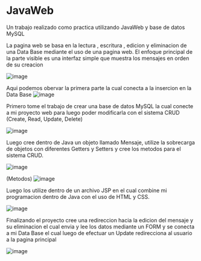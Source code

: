# JavaWeb
Un trabajo realizado como practica utilizando JavaWeb y base de datos MySQL

La pagina web se basa en la lectura , escritura , edicion y eliminacion de una Data Base mediante el uso de una pagina web.
El enfoque principal de la parte visible es una interfaz simple que muestra los mensajes en orden de su creacion

![image](https://user-images.githubusercontent.com/108084824/192260809-0bdb8993-00b5-406d-b222-8047f2891e83.png)

Aqui podemos obervar la primera parte la cual conecta a la insercion en la Data Base
![image](https://user-images.githubusercontent.com/108084824/192260861-e7d764ea-747c-4818-a413-626078a6296d.png)

Primero tome el trabajo de crear una base de datos MySQL la cual conecte a mi proyecto web para luego poder modificarla con el sistema CRUD (Create, Read, Update, Delete) 

![image](https://user-images.githubusercontent.com/108084824/192261578-afc97b19-41a7-46fa-b32a-b73a424a9559.png)

Luego cree dentro de Java un objeto llamado Mensaje, utilize la sobrecarga de objetos con diferentes Getters y Setters y cree los metodos para el sistema CRUD.

![image](https://user-images.githubusercontent.com/108084824/192262182-2cde3d1e-3b01-4039-b6cd-c3d5de5eec59.png)

(Metodos)
![image](https://user-images.githubusercontent.com/108084824/192262377-918523ad-7091-416a-9e94-ca834c849aac.png)

Luego los utilize dentro de un archivo JSP en el cual combine mi programacion dentro de Java con el uso de HTML y CSS.

![image](https://user-images.githubusercontent.com/108084824/192262746-594559de-0813-4240-b546-469e30d6b479.png)

Finalizando el proyecto cree una redireccion hacia la edicion del mensaje y su eliminacion el cual envia y lee los datos mediante un FORM y se conecta a mi Data Base el cual luego de efectuar un Update redirecciona al usuario a la pagina principal

![image](https://user-images.githubusercontent.com/108084824/192262998-f5e3a343-ed22-43ef-902e-45b15d0a805b.png)

